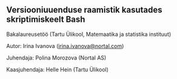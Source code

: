 ## Versiooniuuenduse raamistik kasutades skriptimiskeelt Bash
Bakalaureusetöö (Tartu Ülikool, Matemaatika ja statistika instituut)

Autor: Irina Ivanova (irina.ivanova@nortal.com)

Juhendaja: Polina Morozova (Nortal AS)

Kaasjuhendaja: Helle Hein (Tartu Ülikool)
